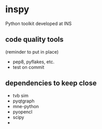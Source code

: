 # inspy

Python toolkit developed at INS

## code quality tools

(reminder to put in place)

- pep8, pyflakes, etc.
- test on commit


## dependencies to keep close

- tvb sim
- pyqtgraph
- mne-python
- pyopencl
- scipy
- 
